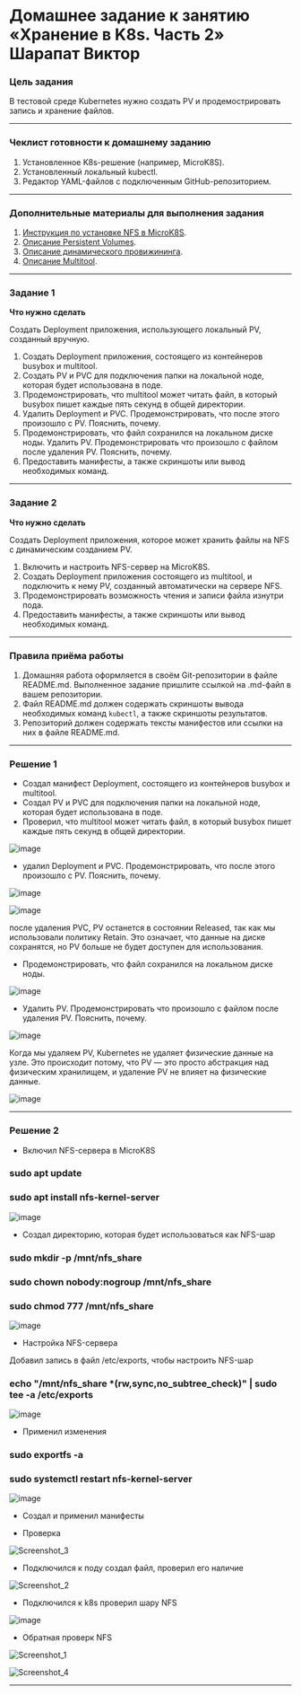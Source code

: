 # Домашнее задание к занятию «Хранение в K8s. Часть 2» Шарапат Виктор

### Цель задания

В тестовой среде Kubernetes нужно создать PV и продемострировать запись и хранение файлов.

------

### Чеклист готовности к домашнему заданию

1. Установленное K8s-решение (например, MicroK8S).
2. Установленный локальный kubectl.
3. Редактор YAML-файлов с подключенным GitHub-репозиторием.

------

### Дополнительные материалы для выполнения задания

1. [Инструкция по установке NFS в MicroK8S](https://microk8s.io/docs/nfs). 
2. [Описание Persistent Volumes](https://kubernetes.io/docs/concepts/storage/persistent-volumes/). 
3. [Описание динамического провижининга](https://kubernetes.io/docs/concepts/storage/dynamic-provisioning/). 
4. [Описание Multitool](https://github.com/wbitt/Network-MultiTool).

------

### Задание 1

**Что нужно сделать**

Создать Deployment приложения, использующего локальный PV, созданный вручную.

1. Создать Deployment приложения, состоящего из контейнеров busybox и multitool.
2. Создать PV и PVC для подключения папки на локальной ноде, которая будет использована в поде.
3. Продемонстрировать, что multitool может читать файл, в который busybox пишет каждые пять секунд в общей директории. 
4. Удалить Deployment и PVC. Продемонстрировать, что после этого произошло с PV. Пояснить, почему.
5. Продемонстрировать, что файл сохранился на локальном диске ноды. Удалить PV.  Продемонстрировать что произошло с файлом после удаления PV. Пояснить, почему.
6. Предоставить манифесты, а также скриншоты или вывод необходимых команд.

------

### Задание 2

**Что нужно сделать**

Создать Deployment приложения, которое может хранить файлы на NFS с динамическим созданием PV.

1. Включить и настроить NFS-сервер на MicroK8S.
2. Создать Deployment приложения состоящего из multitool, и подключить к нему PV, созданный автоматически на сервере NFS.
3. Продемонстрировать возможность чтения и записи файла изнутри пода. 
4. Предоставить манифесты, а также скриншоты или вывод необходимых команд.

------

### Правила приёма работы

1. Домашняя работа оформляется в своём Git-репозитории в файле README.md. Выполненное задание пришлите ссылкой на .md-файл в вашем репозитории.
2. Файл README.md должен содержать скриншоты вывода необходимых команд `kubectl`, а также скриншоты результатов.
3. Репозиторий должен содержать тексты манифестов или ссылки на них в файле README.md.

---

### Решение 1

* Создал манифест Deployment, состоящего из контейнеров busybox и multitool.
* Создал PV и PVC для подключения папки на локальной ноде, которая будет использована в поде.
* Проверил, что multitool может читать файл, в который busybox пишет каждые пять секунд в общей директории.

![image](https://github.com/user-attachments/assets/0c770f5b-9632-42b3-a086-a4259955f9a4)


* удалил Deployment и PVC. Продемонстрировать, что после этого произошло с PV. Пояснить, почему.

![image](https://github.com/user-attachments/assets/f4c43ea6-3ace-49f0-a4bc-ed6212645ab3)


![image](https://github.com/user-attachments/assets/e87607f1-0a95-4503-a516-5b1e4304873e)

после удаления PVC, PV останется в состоянии Released, так как мы использовали политику Retain. Это означает, что данные на диске сохранятся, но PV больше не будет доступен для использования.

* Продемонстрировать, что файл сохранился на локальном диске ноды.

![image](https://github.com/user-attachments/assets/ee32f44d-3f2c-437d-964d-588d9f33d180)


* Удалить PV.  Продемонстрировать что произошло с файлом после удаления PV. Пояснить, почему.
  
![image](https://github.com/user-attachments/assets/4add7948-5d74-4045-8e32-0c95a9d891d0)

Когда мы удаляем PV, Kubernetes не удаляет физические данные на узле. Это происходит потому, что PV — это просто абстракция над физическим хранилищем, и удаление PV не влияет на физические данные.


![image](https://github.com/user-attachments/assets/d9bf9dd1-ea93-47d1-b0af-0fd734b00d49)

---

### Решение 2

* Включил NFS-сервера в MicroK8S

### sudo apt update
### sudo apt install nfs-kernel-server

![image](https://github.com/user-attachments/assets/2b977774-a259-4e52-b754-59fbd8791e0a)

* Создал директорию, которая будет использоваться как NFS-шар

### sudo mkdir -p /mnt/nfs_share
### sudo chown nobody:nogroup /mnt/nfs_share
### sudo chmod 777 /mnt/nfs_share

![image](https://github.com/user-attachments/assets/3d10810e-af2a-47d4-a40f-38db6788394e)

* Настройка NFS-сервера

 Добавил запись в файл /etc/exports, чтобы настроить NFS-шар

### echo "/mnt/nfs_share *(rw,sync,no_subtree_check)" | sudo tee -a /etc/exports

![image](https://github.com/user-attachments/assets/791b62a5-c69b-4080-adb2-2d637cc19932)

* Применил изменения

### sudo exportfs -a
### sudo systemctl restart nfs-kernel-server

![image](https://github.com/user-attachments/assets/2fb26d66-7f17-4236-b9ac-2e37ae7c79e1)

* Создал и применил манифесты
  
* Проверка

![Screenshot_3](https://github.com/user-attachments/assets/edfc6637-ab0b-4cbf-9b34-6e884018451a)

* Подключился к поду создал файл, проверил его наличие
  
![Screenshot_2](https://github.com/user-attachments/assets/50c86885-49e4-45d1-ba02-8f3e9a383c62)


* Подключился к k8s проверил шару NFS

![image](https://github.com/user-attachments/assets/de1417f1-1313-4bdd-bf7e-b7052139d510)

* Обратная проверк NFS

![Screenshot_1](https://github.com/user-attachments/assets/90e55dd3-8825-4506-87e5-525d2bb4b836)

![Screenshot_4](https://github.com/user-attachments/assets/61d7feb7-2216-4374-85ed-c39d165fd493)
















---



